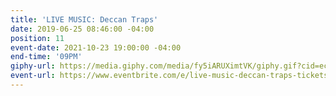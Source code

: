 ```yaml
---
title: 'LIVE MUSIC: Deccan Traps'
date: 2019-06-25 08:46:00 -04:00
position: 11
event-date: 2021-10-23 19:00:00 -04:00
end-time: '09PM'
giphy-url: https://media.giphy.com/media/fy5iARUXimtVK/giphy.gif?cid=ecf05e47mznih3lajqk8o4pzay63o8485pazz19gkhrndj4b&rid=giphy.gif&ct=g
event-url: https://www.eventbrite.com/e/live-music-deccan-traps-tickets-180119250527
---
```


